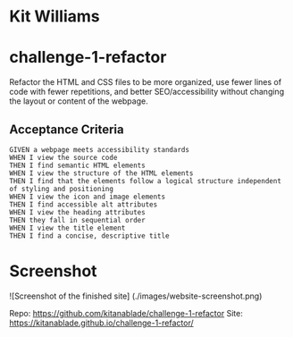 # Kit Williams
# challenge-1-refactor
Refactor the HTML and CSS files to be more organized, use fewer lines of code with fewer repetitions, and better SEO/accessibility without changing the layout or content of the webpage.

## Acceptance Criteria
```
GIVEN a webpage meets accessibility standards
WHEN I view the source code
THEN I find semantic HTML elements
WHEN I view the structure of the HTML elements
THEN I find that the elements follow a logical structure independent of styling and positioning
WHEN I view the icon and image elements
THEN I find accessible alt attributes
WHEN I view the heading attributes
THEN they fall in sequential order
WHEN I view the title element
THEN I find a concise, descriptive title
```
# Screenshot
![Screenshot of the finished site]
(./images/website-screenshot.png)

Repo: https://github.com/kitanablade/challenge-1-refactor
Site: https://kitanablade.github.io/challenge-1-refactor/